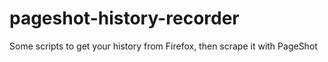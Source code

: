 # pageshot-history-recorder
Some scripts to get your history from Firefox, then scrape it with PageShot
